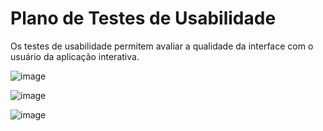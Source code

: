 # Plano de Testes de Usabilidade

Os testes de usabilidade permitem avaliar a qualidade da interface com o usuário da aplicação interativa.

![image](https://github.com/ICEI-PUC-Minas-PMV-ADS/pmv-ads-2023-2-e3-proj-mov-t2-pmv-ads-2023-2-e3-proj-mov-t2-time5/assets/117127986/9c4195e5-33d2-4135-98a8-ca96b819aa2c)

![image](https://github.com/ICEI-PUC-Minas-PMV-ADS/pmv-ads-2023-2-e3-proj-mov-t2-pmv-ads-2023-2-e3-proj-mov-t2-time5/assets/117127986/08ff809b-ac6f-4ffa-b6f7-30ff2fe2fccd)

![image](https://github.com/ICEI-PUC-Minas-PMV-ADS/pmv-ads-2023-2-e3-proj-mov-t2-pmv-ads-2023-2-e3-proj-mov-t2-time5/assets/117127986/a02b80f0-1995-43f1-b36f-be7378cab251)




